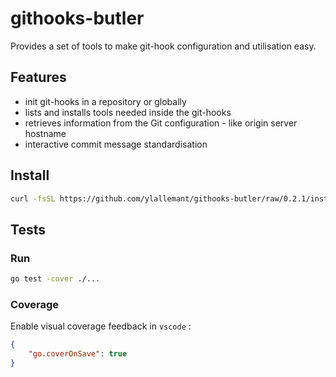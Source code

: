 githooks-butler
====

Provides a set of tools to make git-hook configuration and utilisation easy.

## Features

- init git-hooks in a repository or globally
- lists and installs tools needed inside the git-hooks
- retrieves information from the Git configuration - like origin server hostname
- interactive commit message standardisation

## Install

```sh
curl -fsSL https://github.com/ylallemant/githooks-butler/raw/0.2.1/install.sh | bash
```

## Tests

### Run

```bash
go test -cover ./...
```

### Coverage

Enable visual coverage feedback in `vscode` :

```json
{
    "go.coverOnSave": true
}
```
